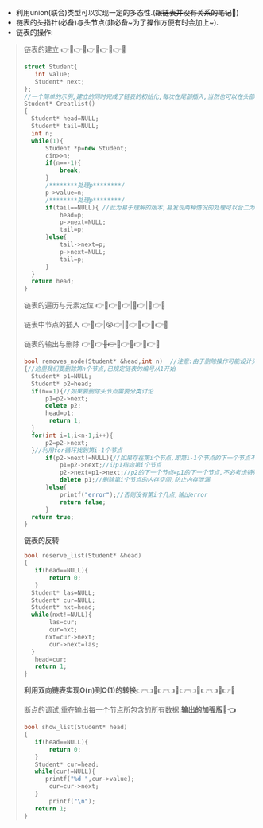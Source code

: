 - 利用union(联合)类型可以实现一定的多态性.(~~跟链表并没有关系的笔记~~🤣)
- 链表的头指针(必备)与头节点(非必备~为了操作方便有时会加上~).
- 链表的操作:

>链表的建立 👉🤣👉🤣👉🤣👉🤣👉🤡
>
>```c++
>struct Student{
>    int value;
>    Student* next;
>};
>//一个简单的示例,建立的同时完成了链表的初始化,每次在尾部插入,当然也可以在头部插入.
>Student* Creatlist()
>{
>	Student* head=NULL;
>	Student* tail=NULL;
>	int n;						
>	while(1){
>		Student *p=new Student;
>		cin>>n;
>		if(n==-1){
>			break;
>		}
>		/********处理p********/
>		p->value=n;
>		/********处理p********/
>		if(tail==NULL){ //此为易于理解的版本,易发现两种情况的处理可以合二为一,由于代码过于简单故不在此给出.
>			head=p;
>			p->next=NULL;
>			tail=p;
>		}else{
>			tail->next=p;
>			p->next=NULL;
>			tail=p;
>		}	
>	}
>	return head;
>}
>```
>
>
>
>链表的遍历与元素定位 👉🤣👉🤣👉|🤣👉|🤣👉🤡
>
>链表中节点的插入 👉🤣👉|😭👉|🤣👉🤣👉🤣👉🤡                                   
>
>链表的输出与删除 👉🤣👉~~😭👉~~🤣👉🤣👉🤣👉🤡
>
>```c++
>bool removes_node(Student* &head,int n)  //注意:由于删除操作可能设计头指针的改变,因此头指针以引用方式传参
>{//这里我们要删除第n个节点,已规定链表的编号从1开始
>	Student* p1=NULL;
>	Student* p2=head;
>	if(n==1){//如果要删除头节点需要分类讨论
>		p1=p2->next;
>		delete p2;
>		head=p1;
>        return 1;
>	}
>	for(int i=1;i<n-1;i++){
>		p2=p2->next;
>	}//利用for循环找到第i-1个节点
>		if(p2->next!=NULL){//如果存在第i个节点,即第i-1个节点的下一个节点不为空
>			p1=p2->next;//让p1指向第i个节点
>			p2->next=p1->next;//p2的下一个节点=p1的下一个节点,不必考虑特殊情况
>			delete p1;//删除第i个节点的内存空间,防止内存泄漏
>		}else{
>			printf("error");//否则没有第i个几点,输出error
>			return false;
>		}
>	return true;
>}
>```
>
>__链表的反转__ 
>
>```c++
>bool reserve_list(Student* &head)
>{
>    if(head==NULL){
>        return 0;
>    }
>	Student* las=NULL;
>	Student* cur=NULL;
>	Student* nxt=head;
>	while(nxt!=NULL){
>        las=cur;
>        cur=nxt;
>    	nxt=cur->next;
>        cur->next=las;  
>	}
>    head=cur;
>    return 1;
>}
>```
>
>  
>
>__利用双向链表实现O(n)到O(1)的转换__👉👈🤣👉👈🤣👉👈🤣👉👈🤣👉🤡  
>
>断点的调试,重在输出每一个节点所包含的所有数据.__输出的加强版🤣👈__
>
>```c++
>bool show_list(Student* head)
>{
>    if(head==NULL){
>        return 0;
>    }
>    Student* cur=head;
>    while(cur!=NULL){
>		printf("%d ",cur->value);
>        cur=cur->next;
>    }
>        printf("\n");
>    return 1;
>}
>```
>
>

